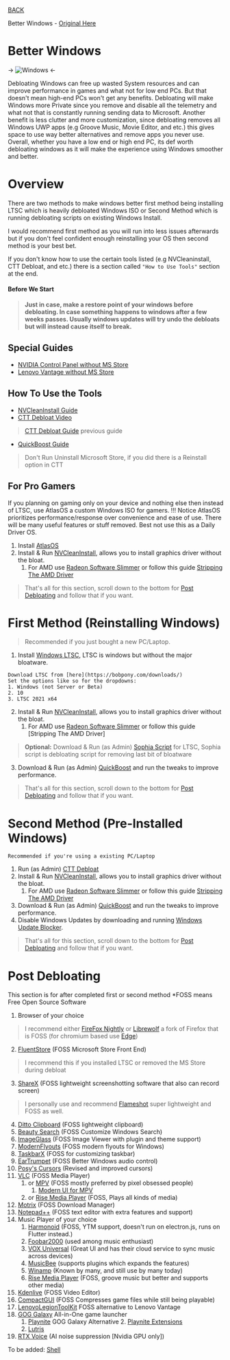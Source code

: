 
[BACK](..)

Better Windows - [Original Here](https://rentry.co/better-windows)

# Better Windows
-> ![Windows](https://icon-library.com/images/windows-10-logo-icon/windows-10-logo-icon-16.jpg) <-

Debloating Windows can free up wasted System resources and can improve performance in games and what not for low end PCs. But that doesn't mean high-end PCs won't get any benefits. Debloating will make Windows more Private since you remove and disable all the telemetry and what not that is constantly running sending data to Microsoft. Another benefit is less clutter and more customization, since debloating removes all Windows UWP apps (e.g Groove Music, Movie Editor, and etc.) this gives space to use way better alternatives and remove apps you never use. Overall, whether you have a low end or high end PC, its def worth debloating windows as it will make the experience using Windows smoother and better.

# Overview
There are two methods to make windows better first method being installing LTSC which is heavily debloated Windows ISO or Second Method which is running debloating scripts on existing Windows Install.

I would recommend first method as you will run into less issues afterwards but if you don't feel confident enough reinstalling your OS then second method is your best bet.

If you don't know how to use the certain tools listed (e.g NVCleaninstall, CTT Debloat, and etc.) there is a section called `"How to Use Tools"` section at the end.

#### Before We Start
>	**Just in case, make a restore point of your windows before debloating. In case something happens to windows after a few weeks passes. Usually windows updates will try undo the debloats but will instead cause itself to break.**

## Special Guides
- [NVIDIA Control Panel without MS Store](./gaydia)
- [Lenovo Vantage without MS Store](./lenbian)


## How To Use the Tools
- [NVCleanInstall Guide](./NVCleanInstall)
- [CTT Debloat Video](https://youtu.be/tPRv-ATUBe4)
> [CTT Debloat Guide](./CitrusDebloater) previous guide
- [QuickBoost Guide](./quickboost)
>	Don't Run Uninstall Microsoft Store, if you did there is a Reinstall option in CTT

## For Pro Gamers
If you planning on gaming only on your device and nothing else then instead of LTSC, use AtlasOS a custom Windows ISO for gamers.
!!! Notice
	AtlasOS prioritizes performance/response over convenience and ease of use. There will be many useful features or stuff removed. Best not use this as a Daily Driver OS.
1. Install [AtlasOS](https://atlasos.net/)
2. Install & Run [NVCleanInstall](https://www.techpowerup.com/download/techpowerup-nvcleanstall/), allows you to install graphics driver without the bloat.
	1. For AMD use [Radeon Software Slimmer](https://github.com/GSDragoon/RadeonSoftwareSlimmer) or follow this guide [Stripping The AMD Driver](https://rentry.co/AMDDebloat)
>	That's all for this section, scroll down to the bottom for [Post Debloating](https://biblioklept.github.io/other/mirror/better-windows#post-debloating) and follow that if you want.

# First Method (Reinstalling Windows)
>	Recommended if you just bought a new PC/Laptop.
1. Install [Windows LTSC](https://supreme-gamers.com/t/windows-10-ltsc-the-best-windows-10-version-ever.845/), LTSC is windows but without the major bloatware.
>
	Download LTSC from [here](https://bobpony.com/downloads/) 
	Set the options like so for the dropdowns: 
	1. Windows (not Server or Beta) 
	2. 10 
	3. LTSC 2021 x64
2. Install & Run [NVCleanInstall](https://www.techpowerup.com/download/techpowerup-nvcleanstall/), allows you to install graphics driver without the bloat.
	1. For AMD use [Radeon Software Slimmer](https://github.com/GSDragoon/RadeonSoftwareSlimmer) or follow this guide [Stripping The AMD Driver]
>	**Optional:** Download & Run (as Admin) [Sophia Script](https://github.com/farag2/Sophia-Script-for-Windows) for LTSC, Sophia script is debloating script for removing last bit of bloatware
3. Download & Run (as Admin) [QuickBoost](https://github.com/SanGraphic/QuickBoost) and run the tweaks to improve performance.
>	That's all for this section, scroll down to the bottom for [Post Debloating](https://biblioklept.github.io/other/mirror/better-windows#post-debloating) and follow that if you want.

# Second Method (Pre-Installed Windows)
>
	Recommended if you're using a existing PC/Laptop
1. Run (as Admin) [CTT Debloat](https://www.christitus.com/debloat-windows-10-2020/)
2. Install & Run [NVCleanInstall](https://www.techpowerup.com/download/techpowerup-nvcleanstall/), allows you to install graphics driver without the bloat.
	1. For AMD use [Radeon Software Slimmer](https://github.com/GSDragoon/RadeonSoftwareSlimmer) or follow this guide [Stripping The AMD Driver](./AMDDebloat)
3. Download & Run (as Admin) [QuickBoost](https://github.com/SanGraphic/QuickBoost) and run the tweaks to improve performance.
4. Disable Windows Updates by downloading and running [Windows Update Blocker](https://www.sordum.org/9470/windows-update-blocker-v1-7/).
>	That's all for this section, scroll down to the bottom for [Post Debloating](https://biblioklept.github.io/other/mirror/better-windows#post-debloating) and follow that if you want.

# Post Debloating
This section is for after completed first or second method
\*FOSS means Free Open Source Software

1. Browser of your choice
>	I recommend either [FireFox Nightly](https://www.mozilla.org/en-US/firefox/channel/desktop/#:~:text=is%20shared.-,Nightly,-Get%20a%20sneak) or [Librewolf](https://librewolf.net/) a fork of Firefox that is FOSS (for chromium based use [Edge](https://www.microsoft.com/en-us/edge))
2. [FluentStore](https://github.com/yoshiask/FluentStore) (FOSS Microsoft Store Front End)
>	I recommend this if you installed LTSC or removed the MS Store during debloat
3. [ShareX](https://getsharex.com/) (FOSS lightweight screenshotting software that also can record screen)
>	I personally use and recommend [Flameshot](https://flameshot.org/) super lightweight and FOSS as well.
4. [Ditto Clipboard](https://ditto-cp.sourceforge.io/) (FOSS lightweight clipboard)
4. [Beauty Search](https://github.com/krlvm/BeautySearch) (FOSS Customize Windows Search)
4. [ImageGlass](https://imageglass.org) (FOSS Image Viewer with plugin and theme support)
5. [ModernFlyouts](https://github.com/ModernFlyouts-Community/ModernFlyouts) (FOSS modern flyouts for Windows)
6. [TaskbarX](https://github.com/ChrisAnd1998/TaskbarX/releases) (FOSS for customizing taskbar)
7. [EarTrumpet](https://github.com/File-New-Project/EarTrumpet) (FOSS Better Windows audio control) 
8. [Posy's Cursors](http://www.michieldb.nl/other/cursors/) (Revised and improved cursors)
8. [VLC](https://www.videolan.org/vlc/) (FOSS Media Player)
	1. or [MPV](https://mpv.io/) (FOSS mostly preferred by pixel obsessed people)
		1. [Modern UI for MPV](https://github.com/cyl0/MordenX)
	2. or [Rise Media Player](https://github.com/Rise-Software/Rise-Media-Player) (FOSS, Plays all kinds of media)
9. [Motrix](https://motrix.app/) (FOSS Download Manager)
10. [Notepad++](https://notepad-plus-plus.org/) (FOSS text editor with extra features and support)
11. Music Player of your choice 
	1. [Harmonoid](https://harmonoid.com/) (FOSS, YTM support, doesn't run on electron.js, runs on Flutter instead.)
	2. [Foobar2000](https://www.foobar2000.org/) (used among music enthusiast)
	3. [VOX Universal](https://vox.rocks/windows-music-player) (Great UI and has their cloud service to sync music across devices)
	4. [MusicBee](https://www.getmusicbee.com/) (supports plugins which expands the features)
	5. [Winamp](https://www.winamp.com/) (Known by many, and still use by many today)
	6. [Rise Media Player](https://github.com/Rise-Software/Rise-Media-Player) (FOSS, groove music but better and supports other media)
12. [Kdenlive](https://kdenlive.org/) (FOSS Video Editor)
13. [CompactGUI](https://github.com/IridiumIO/CompactGUI) (FOSS Compresses game files while still being playable)
14. [LenovoLegionToolKit](https://github.com/BartoszCichecki/LenovoLegionToolkit) FOSS alternative to Lenovo Vantage
15. [GOG Galaxy](https://www.gog.com/galaxy) All-in-One game launcher
	1. [Playnite](https://github.com/JosefNemec/Playnite) GOG Galaxy Alternative
		2. [Playnite Extensions](https://github.com/darklinkpower/PlayniteExtensionsCollection)
	3. [Lutris](https://lutris.net/)
16. [RTX Voice](https://www.nvidia.com/en-us/geforce/guides/nvidia-rtx-voice-setup-guide/) (AI noise suppression [Nvidia GPU only])

To be added:
[Shell](https://nilesoft.org/)